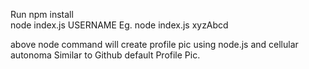 Run npm install  
node index.js USERNAME   Eg. node index.js xyzAbcd  

above node command will create profile pic using node.js and cellular autonoma Similar to Github default Profile Pic.  